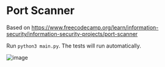 # Port Scanner

Based on https://www.freecodecamp.org/learn/information-security/information-security-projects/port-scanner

Run `python3 main.py`. The tests will run automatically.

![image](https://github.com/gaexxx/freeCodeCamp/assets/128270125/2289621b-243a-483f-928a-6d4256350505)
